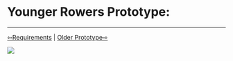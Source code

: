 # Younger Rowers Prototype:

----------------------------------



[⇦Requirements](requirementgathering.md) | [Older Prototype⇨](olderrowers.md)


<img src="../imgs/Prototypes/Younger_Rower-Prototype.png">
